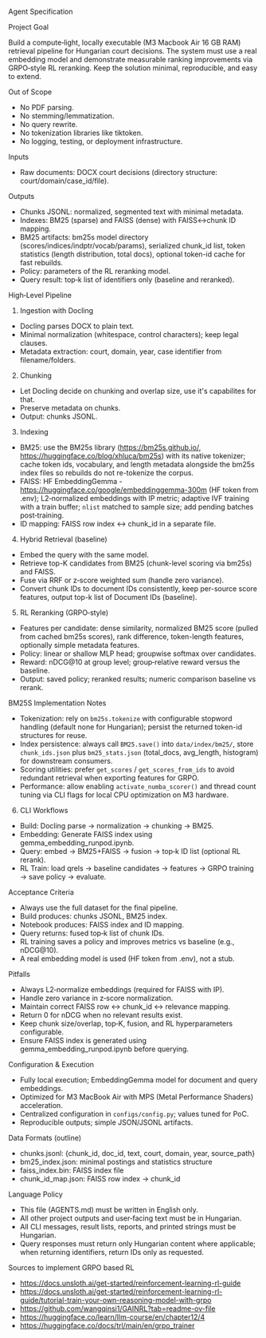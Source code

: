 Agent Specification

Project Goal

Build a compute‑light, locally executable (M3 Macbook Air 16 GB RAM) retrieval pipeline for Hungarian court decisions. The system must use a real embedding model and demonstrate measurable ranking improvements via GRPO‑style RL reranking. Keep the solution minimal, reproducible, and easy to extend.

Out of Scope
- No PDF parsing.
- No stemming/lemmatization.
- No query rewrite.
- No tokenization libraries like tiktoken.
- No logging, testing, or deployment infrastructure.

Inputs
- Raw documents: DOCX court decisions (directory structure: court/domain/case_id/file).

Outputs
- Chunks JSONL: normalized, segmented text with minimal metadata.
- Indexes: BM25 (sparse) and FAISS (dense) with FAISS↔chunk ID mapping.
- BM25 artifacts: bm25s model directory (scores/indices/indptr/vocab/params), serialized chunk_id list, token statistics (length distribution, total docs), optional token-id cache for fast rebuilds.
- Policy: parameters of the RL reranking model.
- Query result: top‑k list of identifiers only (baseline and reranked).

High‑Level Pipeline
1) Ingestion with Docling
- Docling parses DOCX to plain text.
- Minimal normalization (whitespace, control characters); keep legal clauses.
- Metadata extraction: court, domain, year, case identifier from filename/folders.

2) Chunking
- Let Docling decide on chunking and overlap size, use it's capabilites for that.
- Preserve metadata on chunks.
- Output: chunks JSONL.

3) Indexing
- BM25: use the BM25s library (https://bm25s.github.io/, https://huggingface.co/blog/xhluca/bm25s) with its native tokenizer; cache token ids, vocabulary, and length metadata alongside the bm25s index files so rebuilds do not re-tokenize the corpus.
- FAISS: HF EmbeddingGemma - https://huggingface.co/google/embeddinggemma-300m (HF token from .env); L2‑normalized embeddings with IP metric; adaptive IVF training with a train buffer; `nlist` matched to sample size; add pending batches post‑training.
- ID mapping: FAISS row index ↔ chunk_id in a separate file.

4) Hybrid Retrieval (baseline)
- Embed the query with the same model.
- Retrieve top-K candidates from BM25 (chunk-level scoring via bm25s) and FAISS.
- Fuse via RRF or z‑score weighted sum (handle zero variance).
- Convert chunk IDs to document IDs consistently, keep per-source score features, output top-k list of Document IDs (baseline).

5) RL Reranking (GRPO‑style)
- Features per candidate: dense similarity, normalized BM25 score (pulled from cached bm25s scores), rank difference, token-length features, optionally simple metadata features.
- Policy: linear or shallow MLP head; groupwise softmax over candidates.
- Reward: nDCG@10 at group level; group‑relative reward versus the baseline.
- Output: saved policy; reranked results; numeric comparison baseline vs rerank.

BM25S Implementation Notes
- Tokenization: rely on `bm25s.tokenize` with configurable stopword handling (default none for Hungarian); persist the returned token-id structures for reuse.
- Index persistence: always call `BM25.save()` into `data/index/bm25/`, store `chunk_ids.json` plus `bm25_stats.json` (total_docs, avg_length, histogram) for downstream consumers.
- Scoring utilities: prefer `get_scores` / `get_scores_from_ids` to avoid redundant retrieval when exporting features for GRPO.
- Performance: allow enabling `activate_numba_scorer()` and thread count tuning via CLI flags for local CPU optimization on M3 hardware.

6) CLI Workflows
- Build: Docling parse → normalization → chunking → BM25.
- Embedding: Generate FAISS index using gemma_embedding_runpod.ipynb.
- Query: embed → BM25+FAISS → fusion → top‑k ID list (optional RL rerank).
- RL Train: load qrels → baseline candidates → features → GRPO training → save policy → evaluate.

Acceptance Criteria
- Always use the full dataset for the final pipeline.
- Build produces: chunks JSONL, BM25 index.
- Notebook produces: FAISS index and ID mapping.
- Query returns: fused top‑k list of chunk IDs.
- RL training saves a policy and improves metrics vs baseline (e.g., nDCG@10).
- A real embedding model is used (HF token from .env), not a stub.

Pitfalls
- Always L2‑normalize embeddings (required for FAISS with IP).
- Handle zero variance in z‑score normalization.
- Maintain correct FAISS row ↔ chunk_id ↔ relevance mapping.
- Return 0 for nDCG when no relevant results exist.
- Keep chunk size/overlap, top‑K, fusion, and RL hyperparameters configurable.
- Ensure FAISS index is generated using gemma_embedding_runpod.ipynb before querying.

Configuration & Execution
- Fully local execution; EmbeddingGemma model for document and query embeddings.
- Optimized for M3 MacBook Air with MPS (Metal Performance Shaders) acceleration.
- Centralized configuration in `configs/config.py`; values tuned for PoC.
- Reproducible outputs; simple JSON/JSONL artifacts.

Data Formats (outline)
- chunks.jsonl: {chunk_id, doc_id, text, court, domain, year, source_path}
- bm25_index.json: minimal postings and statistics structure
- faiss_index.bin: FAISS index file
- chunk_id_map.json: FAISS row index → chunk_id

Language Policy
- This file (AGENTS.md) must be written in English only.
- All other project outputs and user‑facing text must be in Hungarian.
- All CLI messages, result lists, reports, and printed strings must be Hungarian.
- Query responses must return only Hungarian content where applicable; when returning identifiers, return IDs only as requested.

Sources to implement GRPO based RL
- https://docs.unsloth.ai/get-started/reinforcement-learning-rl-guide
- https://docs.unsloth.ai/get-started/reinforcement-learning-rl-guide/tutorial-train-your-own-reasoning-model-with-grpo
- https://github.com/wangqinsi1/GAINRL?tab=readme-ov-file
- https://huggingface.co/learn/llm-course/en/chapter12/4
- https://huggingface.co/docs/trl/main/en/grpo_trainer